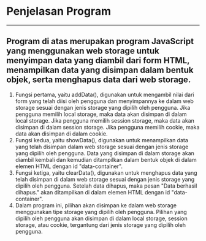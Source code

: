 <h1>Penjelasan Program</h1>
<hr>
<h2>Program di atas merupakan program JavaScript yang menggunakan web storage untuk menyimpan data yang diambil dari form HTML, menampilkan data yang disimpan dalam bentuk objek, serta menghapus data dari web storage.</h2>

<ol>
  <li>Fungsi pertama, yaitu addData(), digunakan untuk mengambil nilai dari form yang telah diisi oleh pengguna dan menyimpannya ke dalam web storage sesuai dengan jenis storage yang dipilih oleh pengguna. Jika pengguna memilih local storage, maka data akan disimpan di dalam local storage. Jika pengguna memilih session storage, maka data akan disimpan di dalam session storage. Jika pengguna memilih cookie, maka data akan disimpan di dalam cookie.</li>
  <li>Fungsi kedua, yaitu showData(), digunakan untuk menampilkan data yang telah disimpan dalam web storage sesuai dengan jenis storage yang dipilih oleh pengguna. Data yang disimpan di dalam storage akan diambil kembali dan kemudian ditampilkan dalam bentuk objek di dalam elemen HTML dengan id "data-container".</li>
  <li>Fungsi ketiga, yaitu clearData(), digunakan untuk menghapus data yang telah disimpan di dalam web storage sesuai dengan jenis storage yang dipilih oleh pengguna. Setelah data dihapus, maka pesan "Data berhasil dihapus." akan ditampilkan di dalam elemen HTML dengan id "data-container".</li>
  <li>Dalam program ini, pilihan akan disimpan ke dalam web storage menggunakan tipe storage yang dipilih oleh pengguna. Pilihan yang dipilih oleh pengguna akan disimpan di dalam local storage, session storage, atau cookie, tergantung dari jenis storage yang dipilih oleh pengguna.</li>
</ol> 